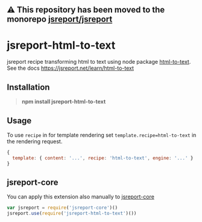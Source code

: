 **⚠️ This repository has been moved to the monorepo [jsreport/jsreport](https://github.com/jsreport/jsreport)**
--

# jsreport-html-to-text

jsreport recipe transforming html to text using node package [html-to-text](https://github.com/werk85/node-html-to-text). See the docs https://jsreport.net/learn/html-to-text 

## Installation

> **npm install jsreport-html-to-text**

## Usage
To use `recipe` in for template rendering set `template.recipe=html-to-text` in the rendering request.

```js
{
  template: { content: '...', recipe: 'html-to-text', engine: '...' }
}
```

## jsreport-core
You can apply this extension also manually to [jsreport-core](https://github.com/jsreport/jsreport-core)

```js
var jsreport = require('jsreport-core')()
jsreport.use(require('jsreport-html-to-text')())
```
